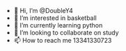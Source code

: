 - 👋 Hi, I’m @DoubleY4
- 👀 I’m interested in basketball
- 🌱 I’m currently learning python
- 💞️ I’m looking to collaborate on study
- 📫 How to reach me 13341330723

<!---
DoubleY4/DoubleY4 is a ✨ special ✨ repository because its `README.md` (this file) appears on your GitHub profile.
You can click the Preview link to take a look at your changes.
--->
